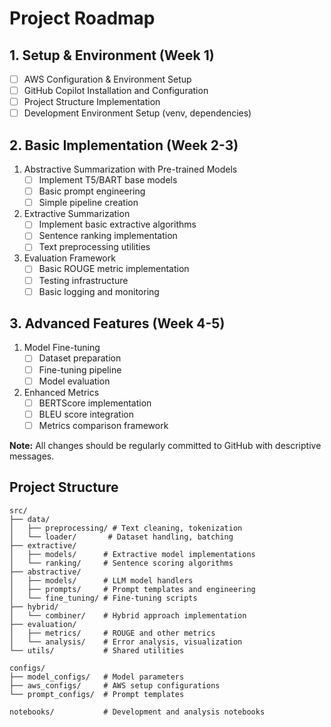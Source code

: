 # Project Roadmap

## 1. Setup & Environment (Week 1)
- [ ] AWS Configuration & Environment Setup
- [ ] GitHub Copilot Installation and Configuration
- [ ] Project Structure Implementation
- [ ] Development Environment Setup (venv, dependencies)

## 2. Basic Implementation (Week 2-3)
1. Abstractive Summarization with Pre-trained Models
    - [ ] Implement T5/BART base models
    - [ ] Basic prompt engineering
    - [ ] Simple pipeline creation

2. Extractive Summarization
    - [ ] Implement basic extractive algorithms
    - [ ] Sentence ranking implementation
    - [ ] Text preprocessing utilities

3. Evaluation Framework
    - [ ] Basic ROUGE metric implementation
    - [ ] Testing infrastructure
    - [ ] Basic logging and monitoring

## 3. Advanced Features (Week 4-5)
1. Model Fine-tuning
    - [ ] Dataset preparation
    - [ ] Fine-tuning pipeline
    - [ ] Model evaluation

2. Enhanced Metrics
    - [ ] BERTScore implementation
    - [ ] BLEU score integration
    - [ ] Metrics comparison framework

**Note:** All changes should be regularly committed to GitHub with descriptive messages.

## Project Structure
```
src/
├── data/
│   ├── preprocessing/ # Text cleaning, tokenization
│   └── loader/       # Dataset handling, batching
├── extractive/
│   ├── models/      # Extractive model implementations
│   └── ranking/     # Sentence scoring algorithms
├── abstractive/
│   ├── models/      # LLM model handlers
│   ├── prompts/     # Prompt templates and engineering
│   └── fine_tuning/ # Fine-tuning scripts
├── hybrid/
│   └── combiner/    # Hybrid approach implementation
├── evaluation/
│   ├── metrics/     # ROUGE and other metrics
│   └── analysis/    # Error analysis, visualization
└── utils/           # Shared utilities

configs/
├── model_configs/   # Model parameters
├── aws_configs/     # AWS setup configurations
└── prompt_configs/  # Prompt templates

notebooks/           # Development and analysis notebooks
```

